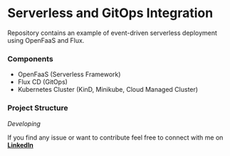 # **Serverless and GitOps Integration**

Repository contains an example of event-driven serverless deployment using OpenFaaS and Flux.

### **Components**

- OpenFaaS (Serverless Framework)
- Flux CD (GitOps)
- Kubernetes Cluster (KinD, Minikube, Cloud Managed Cluster)

### **Project Structure**

*Developing*

If you find any issue or want to contribute feel free to connect with me on [**LinkedIn**](https://linkedin.com/in/muhammmadabdullahabrar)
